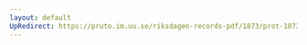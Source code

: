 ```yaml
---
layout: default
UpRedirect: https://pruto.im.uu.se/riksdagen-records-pdf/1873/prot-1873--fk--301/prot-1873--fk--301_049.pdf
---
```

